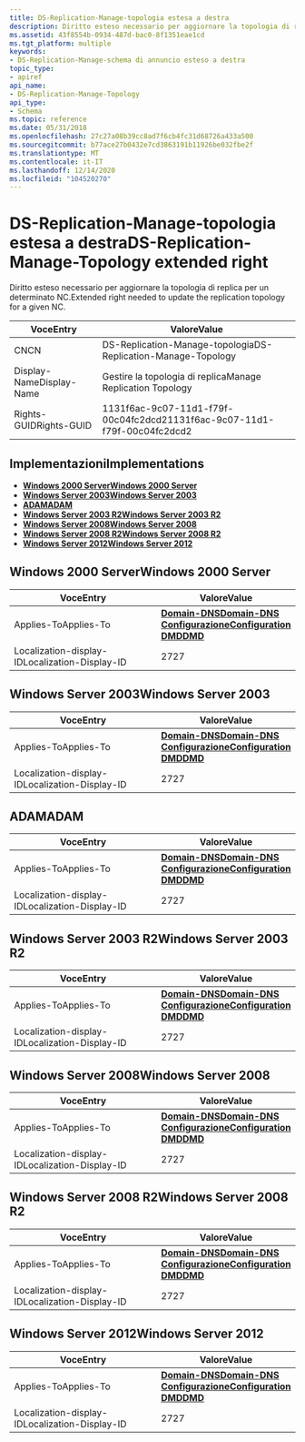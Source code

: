 ```yaml
---
title: DS-Replication-Manage-topologia estesa a destra
description: Diritto esteso necessario per aggiornare la topologia di replica per un determinato NC.
ms.assetid: 43f8554b-0934-487d-bac0-8f1351eae1cd
ms.tgt_platform: multiple
keywords:
- DS-Replication-Manage-schema di annuncio esteso a destra
topic_type:
- apiref
api_name:
- DS-Replication-Manage-Topology
api_type:
- Schema
ms.topic: reference
ms.date: 05/31/2018
ms.openlocfilehash: 27c27a08b39cc8ad7f6cb4fc31d68726a433a500
ms.sourcegitcommit: b77ace27b0432e7cd3863191b11926be032fbe2f
ms.translationtype: MT
ms.contentlocale: it-IT
ms.lasthandoff: 12/14/2020
ms.locfileid: "104520270"
---
```

# <a name="ds-replication-manage-topology-extended-right"></a><span data-ttu-id="63fd8-104">DS-Replication-Manage-topologia estesa a destra</span><span class="sxs-lookup"><span data-stu-id="63fd8-104">DS-Replication-Manage-Topology extended right</span></span>

<span data-ttu-id="63fd8-105">Diritto esteso necessario per aggiornare la topologia di replica per un determinato NC.</span><span class="sxs-lookup"><span data-stu-id="63fd8-105">Extended right needed to update the replication topology for a given NC.</span></span>



| <span data-ttu-id="63fd8-106">Voce</span><span class="sxs-lookup"><span data-stu-id="63fd8-106">Entry</span></span> | <span data-ttu-id="63fd8-107">Valore</span><span class="sxs-lookup"><span data-stu-id="63fd8-107">Value</span></span> |
|--------------|--------------------------------------|
| <span data-ttu-id="63fd8-108">CN</span><span class="sxs-lookup"><span data-stu-id="63fd8-108">CN</span></span>           | <span data-ttu-id="63fd8-109">DS-Replication-Manage-topologia</span><span class="sxs-lookup"><span data-stu-id="63fd8-109">DS-Replication-Manage-Topology</span></span>       |
| <span data-ttu-id="63fd8-110">Display-Name</span><span class="sxs-lookup"><span data-stu-id="63fd8-110">Display-Name</span></span> | <span data-ttu-id="63fd8-111">Gestire la topologia di replica</span><span class="sxs-lookup"><span data-stu-id="63fd8-111">Manage Replication Topology</span></span>          |
| <span data-ttu-id="63fd8-112">Rights-GUID</span><span class="sxs-lookup"><span data-stu-id="63fd8-112">Rights-GUID</span></span>  | <span data-ttu-id="63fd8-113">1131f6ac-9c07-11d1-f79f-00c04fc2dcd2</span><span class="sxs-lookup"><span data-stu-id="63fd8-113">1131f6ac-9c07-11d1-f79f-00c04fc2dcd2</span></span> |



## <a name="implementations"></a><span data-ttu-id="63fd8-114">Implementazioni</span><span class="sxs-lookup"><span data-stu-id="63fd8-114">Implementations</span></span>

-   [<span data-ttu-id="63fd8-115">**Windows 2000 Server**</span><span class="sxs-lookup"><span data-stu-id="63fd8-115">**Windows 2000 Server**</span></span>](#windows-2000-server)
-   [<span data-ttu-id="63fd8-116">**Windows Server 2003**</span><span class="sxs-lookup"><span data-stu-id="63fd8-116">**Windows Server 2003**</span></span>](#windows-server-2003)
-   [<span data-ttu-id="63fd8-117">**ADAM**</span><span class="sxs-lookup"><span data-stu-id="63fd8-117">**ADAM**</span></span>](#adam)
-   [<span data-ttu-id="63fd8-118">**Windows Server 2003 R2**</span><span class="sxs-lookup"><span data-stu-id="63fd8-118">**Windows Server 2003 R2**</span></span>](#windows-server-2003-r2)
-   [<span data-ttu-id="63fd8-119">**Windows Server 2008**</span><span class="sxs-lookup"><span data-stu-id="63fd8-119">**Windows Server 2008**</span></span>](#windows-server-2008)
-   [<span data-ttu-id="63fd8-120">**Windows Server 2008 R2**</span><span class="sxs-lookup"><span data-stu-id="63fd8-120">**Windows Server 2008 R2**</span></span>](#windows-server-2008-r2)
-   [<span data-ttu-id="63fd8-121">**Windows Server 2012**</span><span class="sxs-lookup"><span data-stu-id="63fd8-121">**Windows Server 2012**</span></span>](#windows-server-2012)

## <a name="windows-2000-server"></a><span data-ttu-id="63fd8-122">Windows 2000 Server</span><span class="sxs-lookup"><span data-stu-id="63fd8-122">Windows 2000 Server</span></span>



| <span data-ttu-id="63fd8-123">Voce</span><span class="sxs-lookup"><span data-stu-id="63fd8-123">Entry</span></span> | <span data-ttu-id="63fd8-124">Valore</span><span class="sxs-lookup"><span data-stu-id="63fd8-124">Value</span></span> |
|-------------------------|----------------------------------------------------------------------------------------------------------------------------------|
| <span data-ttu-id="63fd8-125">Applies-To</span><span class="sxs-lookup"><span data-stu-id="63fd8-125">Applies-To</span></span>              | [<span data-ttu-id="63fd8-126">**Domain-DNS**</span><span class="sxs-lookup"><span data-stu-id="63fd8-126">**Domain-DNS**</span></span>](c-domaindns.md)<br/> [<span data-ttu-id="63fd8-127">**Configurazione**</span><span class="sxs-lookup"><span data-stu-id="63fd8-127">**Configuration**</span></span>](c-configuration.md)<br/> [<span data-ttu-id="63fd8-128">**DMD**</span><span class="sxs-lookup"><span data-stu-id="63fd8-128">**DMD**</span></span>](c-dmd.md)<br/> |
| <span data-ttu-id="63fd8-129">Localization-display-ID</span><span class="sxs-lookup"><span data-stu-id="63fd8-129">Localization-Display-ID</span></span> | <span data-ttu-id="63fd8-130">27</span><span class="sxs-lookup"><span data-stu-id="63fd8-130">27</span></span>                                                                                                                               |



## <a name="windows-server-2003"></a><span data-ttu-id="63fd8-131">Windows Server 2003</span><span class="sxs-lookup"><span data-stu-id="63fd8-131">Windows Server 2003</span></span>



| <span data-ttu-id="63fd8-132">Voce</span><span class="sxs-lookup"><span data-stu-id="63fd8-132">Entry</span></span> | <span data-ttu-id="63fd8-133">Valore</span><span class="sxs-lookup"><span data-stu-id="63fd8-133">Value</span></span> |
|-------------------------|----------------------------------------------------------------------------------------------------------------------------------|
| <span data-ttu-id="63fd8-134">Applies-To</span><span class="sxs-lookup"><span data-stu-id="63fd8-134">Applies-To</span></span>              | [<span data-ttu-id="63fd8-135">**Domain-DNS**</span><span class="sxs-lookup"><span data-stu-id="63fd8-135">**Domain-DNS**</span></span>](c-domaindns.md)<br/> [<span data-ttu-id="63fd8-136">**Configurazione**</span><span class="sxs-lookup"><span data-stu-id="63fd8-136">**Configuration**</span></span>](c-configuration.md)<br/> [<span data-ttu-id="63fd8-137">**DMD**</span><span class="sxs-lookup"><span data-stu-id="63fd8-137">**DMD**</span></span>](c-dmd.md)<br/> |
| <span data-ttu-id="63fd8-138">Localization-display-ID</span><span class="sxs-lookup"><span data-stu-id="63fd8-138">Localization-Display-ID</span></span> | <span data-ttu-id="63fd8-139">27</span><span class="sxs-lookup"><span data-stu-id="63fd8-139">27</span></span>                                                                                                                               |



## <a name="adam"></a><span data-ttu-id="63fd8-140">ADAM</span><span class="sxs-lookup"><span data-stu-id="63fd8-140">ADAM</span></span>



| <span data-ttu-id="63fd8-141">Voce</span><span class="sxs-lookup"><span data-stu-id="63fd8-141">Entry</span></span> | <span data-ttu-id="63fd8-142">Valore</span><span class="sxs-lookup"><span data-stu-id="63fd8-142">Value</span></span> |
|-------------------------|----------------------------------------------------------------------------------------------------------------------------------|
| <span data-ttu-id="63fd8-143">Applies-To</span><span class="sxs-lookup"><span data-stu-id="63fd8-143">Applies-To</span></span>              | [<span data-ttu-id="63fd8-144">**Domain-DNS**</span><span class="sxs-lookup"><span data-stu-id="63fd8-144">**Domain-DNS**</span></span>](c-domaindns.md)<br/> [<span data-ttu-id="63fd8-145">**Configurazione**</span><span class="sxs-lookup"><span data-stu-id="63fd8-145">**Configuration**</span></span>](c-configuration.md)<br/> [<span data-ttu-id="63fd8-146">**DMD**</span><span class="sxs-lookup"><span data-stu-id="63fd8-146">**DMD**</span></span>](c-dmd.md)<br/> |
| <span data-ttu-id="63fd8-147">Localization-display-ID</span><span class="sxs-lookup"><span data-stu-id="63fd8-147">Localization-Display-ID</span></span> | <span data-ttu-id="63fd8-148">27</span><span class="sxs-lookup"><span data-stu-id="63fd8-148">27</span></span>                                                                                                                               |



## <a name="windows-server-2003-r2"></a><span data-ttu-id="63fd8-149">Windows Server 2003 R2</span><span class="sxs-lookup"><span data-stu-id="63fd8-149">Windows Server 2003 R2</span></span>



| <span data-ttu-id="63fd8-150">Voce</span><span class="sxs-lookup"><span data-stu-id="63fd8-150">Entry</span></span> | <span data-ttu-id="63fd8-151">Valore</span><span class="sxs-lookup"><span data-stu-id="63fd8-151">Value</span></span> |
|-------------------------|----------------------------------------------------------------------------------------------------------------------------------|
| <span data-ttu-id="63fd8-152">Applies-To</span><span class="sxs-lookup"><span data-stu-id="63fd8-152">Applies-To</span></span>              | [<span data-ttu-id="63fd8-153">**Domain-DNS**</span><span class="sxs-lookup"><span data-stu-id="63fd8-153">**Domain-DNS**</span></span>](c-domaindns.md)<br/> [<span data-ttu-id="63fd8-154">**Configurazione**</span><span class="sxs-lookup"><span data-stu-id="63fd8-154">**Configuration**</span></span>](c-configuration.md)<br/> [<span data-ttu-id="63fd8-155">**DMD**</span><span class="sxs-lookup"><span data-stu-id="63fd8-155">**DMD**</span></span>](c-dmd.md)<br/> |
| <span data-ttu-id="63fd8-156">Localization-display-ID</span><span class="sxs-lookup"><span data-stu-id="63fd8-156">Localization-Display-ID</span></span> | <span data-ttu-id="63fd8-157">27</span><span class="sxs-lookup"><span data-stu-id="63fd8-157">27</span></span>                                                                                                                               |



## <a name="windows-server-2008"></a><span data-ttu-id="63fd8-158">Windows Server 2008</span><span class="sxs-lookup"><span data-stu-id="63fd8-158">Windows Server 2008</span></span>



| <span data-ttu-id="63fd8-159">Voce</span><span class="sxs-lookup"><span data-stu-id="63fd8-159">Entry</span></span> | <span data-ttu-id="63fd8-160">Valore</span><span class="sxs-lookup"><span data-stu-id="63fd8-160">Value</span></span> |
|-------------------------|----------------------------------------------------------------------------------------------------------------------------------|
| <span data-ttu-id="63fd8-161">Applies-To</span><span class="sxs-lookup"><span data-stu-id="63fd8-161">Applies-To</span></span>              | [<span data-ttu-id="63fd8-162">**Domain-DNS**</span><span class="sxs-lookup"><span data-stu-id="63fd8-162">**Domain-DNS**</span></span>](c-domaindns.md)<br/> [<span data-ttu-id="63fd8-163">**Configurazione**</span><span class="sxs-lookup"><span data-stu-id="63fd8-163">**Configuration**</span></span>](c-configuration.md)<br/> [<span data-ttu-id="63fd8-164">**DMD**</span><span class="sxs-lookup"><span data-stu-id="63fd8-164">**DMD**</span></span>](c-dmd.md)<br/> |
| <span data-ttu-id="63fd8-165">Localization-display-ID</span><span class="sxs-lookup"><span data-stu-id="63fd8-165">Localization-Display-ID</span></span> | <span data-ttu-id="63fd8-166">27</span><span class="sxs-lookup"><span data-stu-id="63fd8-166">27</span></span>                                                                                                                               |



## <a name="windows-server-2008-r2"></a><span data-ttu-id="63fd8-167">Windows Server 2008 R2</span><span class="sxs-lookup"><span data-stu-id="63fd8-167">Windows Server 2008 R2</span></span>



| <span data-ttu-id="63fd8-168">Voce</span><span class="sxs-lookup"><span data-stu-id="63fd8-168">Entry</span></span> | <span data-ttu-id="63fd8-169">Valore</span><span class="sxs-lookup"><span data-stu-id="63fd8-169">Value</span></span> |
|-------------------------|----------------------------------------------------------------------------------------------------------------------------------|
| <span data-ttu-id="63fd8-170">Applies-To</span><span class="sxs-lookup"><span data-stu-id="63fd8-170">Applies-To</span></span>              | [<span data-ttu-id="63fd8-171">**Domain-DNS**</span><span class="sxs-lookup"><span data-stu-id="63fd8-171">**Domain-DNS**</span></span>](c-domaindns.md)<br/> [<span data-ttu-id="63fd8-172">**Configurazione**</span><span class="sxs-lookup"><span data-stu-id="63fd8-172">**Configuration**</span></span>](c-configuration.md)<br/> [<span data-ttu-id="63fd8-173">**DMD**</span><span class="sxs-lookup"><span data-stu-id="63fd8-173">**DMD**</span></span>](c-dmd.md)<br/> |
| <span data-ttu-id="63fd8-174">Localization-display-ID</span><span class="sxs-lookup"><span data-stu-id="63fd8-174">Localization-Display-ID</span></span> | <span data-ttu-id="63fd8-175">27</span><span class="sxs-lookup"><span data-stu-id="63fd8-175">27</span></span>                                                                                                                               |



## <a name="windows-server-2012"></a><span data-ttu-id="63fd8-176">Windows Server 2012</span><span class="sxs-lookup"><span data-stu-id="63fd8-176">Windows Server 2012</span></span>



| <span data-ttu-id="63fd8-177">Voce</span><span class="sxs-lookup"><span data-stu-id="63fd8-177">Entry</span></span> | <span data-ttu-id="63fd8-178">Valore</span><span class="sxs-lookup"><span data-stu-id="63fd8-178">Value</span></span> |
|-------------------------|----------------------------------------------------------------------------------------------------------------------------------|
| <span data-ttu-id="63fd8-179">Applies-To</span><span class="sxs-lookup"><span data-stu-id="63fd8-179">Applies-To</span></span>              | [<span data-ttu-id="63fd8-180">**Domain-DNS**</span><span class="sxs-lookup"><span data-stu-id="63fd8-180">**Domain-DNS**</span></span>](c-domaindns.md)<br/> [<span data-ttu-id="63fd8-181">**Configurazione**</span><span class="sxs-lookup"><span data-stu-id="63fd8-181">**Configuration**</span></span>](c-configuration.md)<br/> [<span data-ttu-id="63fd8-182">**DMD**</span><span class="sxs-lookup"><span data-stu-id="63fd8-182">**DMD**</span></span>](c-dmd.md)<br/> |
| <span data-ttu-id="63fd8-183">Localization-display-ID</span><span class="sxs-lookup"><span data-stu-id="63fd8-183">Localization-Display-ID</span></span> | <span data-ttu-id="63fd8-184">27</span><span class="sxs-lookup"><span data-stu-id="63fd8-184">27</span></span>                                                                                                                               |



 

 






